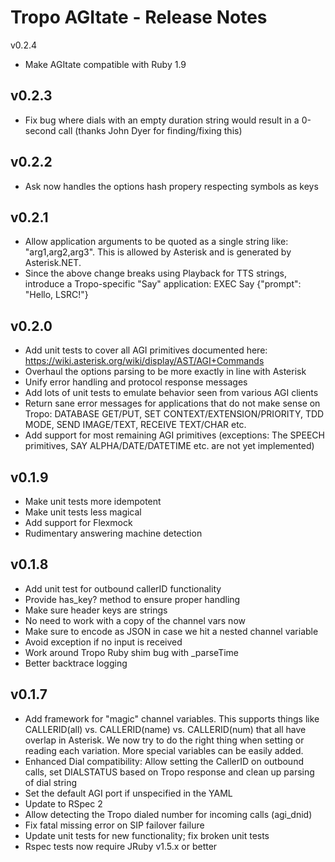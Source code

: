 Tropo AGItate - Release Notes
=============================

v0.2.4
* Make AGItate compatible with Ruby 1.9

v0.2.3
------
* Fix bug where dials with an empty duration string would result in a 0-second call (thanks John Dyer for finding/fixing this)

v0.2.2
------
* Ask now handles the options hash propery respecting symbols as keys

v0.2.1
------
* Allow application arguments to be quoted as a single string like: "arg1,arg2,arg3".  This is allowed by Asterisk and is generated by Asterisk.NET.
* Since the above change breaks using Playback for TTS strings, introduce a Tropo-specific "Say" application: EXEC Say {"prompt": "Hello, LSRC!"}

v0.2.0
------
* Add unit tests to cover all AGI primitives documented here: https://wiki.asterisk.org/wiki/display/AST/AGI+Commands
* Overhaul the options parsing to be more exactly in line with Asterisk
* Unify error handling and protocol response messages
* Add lots of unit tests to emulate behavior seen from various AGI clients
* Return sane error messages for applications that do not make sense on Tropo: DATABASE GET/PUT, SET CONTEXT/EXTENSION/PRIORITY, TDD MODE, SEND IMAGE/TEXT, RECEIVE TEXT/CHAR etc.
* Add support for most remaining AGI primitives (exceptions: The SPEECH primitives, SAY ALPHA/DATE/DATETIME etc. are not yet implemented)

v0.1.9
------

* Make unit tests more idempotent	
* Make unit tests less magical	
* Add support for Flexmock	
* Rudimentary answering machine detection	

v0.1.8
------

* Add unit test for outbound callerID functionality	
* Provide has_key? method to ensure proper handling	
* Make sure header keys are strings	
* No need to work with a copy of the channel vars now	
* Make sure to encode as JSON in case we hit a nested channel variable	
* Avoid exception if no input is received	
* Work around Tropo Ruby shim bug with _parseTime
* Better backtrace logging

v0.1.7
------

* Add framework for "magic" channel variables. This supports things like CALLERID(all) vs. CALLERID(name) vs. CALLERID(num) that all have overlap in Asterisk. We now try to do the right thing when setting or reading each variation. More special variables can be easily added.
* Enhanced Dial compatibility: Allow setting the CallerID on outbound calls, set DIALSTATUS based on Tropo response
and clean up parsing of dial string
* Set the default AGI port if unspecified in the YAML
* Update to RSpec 2
* Allow detecting the Tropo dialed number for incoming calls (agi_dnid)
* Fix fatal missing error on SIP failover failure
* Update unit tests for new functionality; fix broken unit tests
* Rspec tests now require JRuby v1.5.x or better
